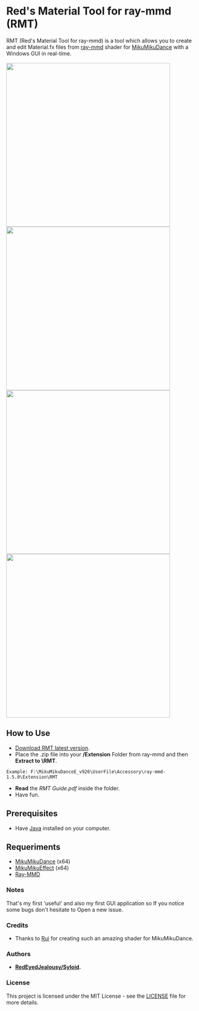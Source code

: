 # Red's Material Tool for ray-mmd (RMT)

RMT (Red's Material Tool for ray-mmd) is a tool which allows you to create and edit Material.fx files from [ray-mmd](https://github.com/ray-cast/ray-mmd/) shader for [MikuMikuDance](http://www.geocities.jp/higuchuu4/index_e.htm) with a Windows GUI in real-time.<br><br>
<img src="https://user-images.githubusercontent.com/33935297/43038317-79b51046-8d17-11e8-9cef-040009416ce0.png" width="434">
<img src="https://user-images.githubusercontent.com/33935297/42738192-dccd4e9c-887f-11e8-9367-c735683b6915.png" width="434">
<img src="https://user-images.githubusercontent.com/33935297/43038325-8c4819ec-8d17-11e8-9471-6bb2d25b4a9a.png" width="434">
<img src="https://user-images.githubusercontent.com/33935297/43038326-8d6a7392-8d17-11e8-8137-bdc96ac0ab1c.png" width="434">

## How to Use

* [Download RMT latest version](https://github.com/Syloid/RMT/releases).
* Place the .zip file into your **/Extension** Folder from ray-mmd and then **Extract to \RMT**.
```
Example: F:\MikuMikuDanceE_v926\UserFile\Accessory\ray-mmd-1.5.0\Extension\RMT
```
* **Read** the *RMT Guide.pdf* inside the folder.
* Have fun.

## Prerequisites
* Have [Java](https://java.com/es/download/) installed on your computer.

## Requeriments
* [MikuMikuDance](http://www.geocities.jp/higuchuu4/index_e.htm) (x64) 
* [MikuMikuEffect](http://ch.nicovideo.jp/beta183/blomaga/ar491222) (x64)
* [Ray-MMD](https://github.com/ray-cast/ray-mmd)

### Notes

That's my first 'useful' and also my first GUI application so If you notice some bugs don't hesitate to Open a new issue.  

### Credits

* Thanks to [Rui](https://github.com/ray-cast) for creating such an amazing shader for MikuMikuDance.

### Authors

* **[RedEyedJealousy/Syloid](https://github.com/Syloid).**

### License

This project is licensed under the MIT License - see the [LICENSE](LICENSE) file for more details.
